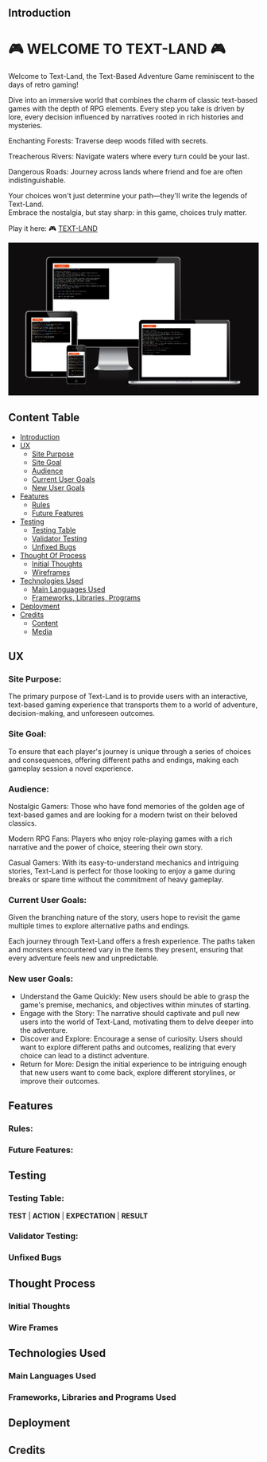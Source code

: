 ## Introduction

# 🎮 WELCOME TO TEXT-LAND 🎮
Welcome to Text-Land, the Text-Based Adventure Game reminiscent to the days of retro gaming!

Dive into an immersive world that combines the charm of classic text-based games with the depth of RPG elements. Every step you take is driven by lore, every decision influenced by narratives rooted in rich histories and mysteries.

Enchanting Forests: Traverse deep woods filled with secrets.

Treacherous Rivers: Navigate waters where every turn could be your last.

Dangerous Roads: Journey across lands where friend and foe are often indistinguishable.

Your choices won't just determine your path—they'll write the legends of Text-Land.                                                                     
Embrace the nostalgia, but stay sharp: in this game, choices truly matter.

Play it here: 🎮 [TEXT-LAND](https://text-land-6fba33f8e155.herokuapp.com/)

![Responsive Screenshot](/assets/images/responsive.PNG)

## Content Table
- [Introduction](#introduction)
- [UX](#ux)
  - [Site Purpose](#site-purpose)
  - [Site Goal](#site-goal)
  - [Audience](#audience)
  - [Current User Goals](#current-user-goals)
  - [New User Goals](#new-user-goals)
- [Features](#features)
  - [Rules](#rules)
  - [Future Features](#future-features)
- [Testing](#testing)
  - [Testing Table](#testing-table)
  - [Validator Testing](#validator-testing)
  - [Unfixed Bugs](#unfixed-bugs)
- [Thought Of Process](#thought-of-process)
  - [Initial Thoughts](#initial-thoughts)
  - [Wireframes](#wire-frames)
- [Technologies Used](#technologies-used)
  - [Main Languages Used](#main-languages-used)
  - [Frameworks, Libraries, Programs](#frameworks-libraries-and-programs-used)
- [Deployment](#deployment)
- [Credits](#credits)
  - [Content](#content)
  - [Media](#media)

## UX

### Site Purpose:

The primary purpose of Text-Land is to provide users with an interactive, text-based gaming experience that transports them to a world of adventure, decision-making, and unforeseen outcomes.

### Site Goal:
To ensure that each player's journey is unique through a series of choices and consequences, offering different paths and endings, making each gameplay session a novel experience.

### Audience:
Nostalgic Gamers: Those who have fond memories of the golden age of text-based games and are looking for a modern twist on their beloved classics.

Modern RPG Fans: Players who enjoy role-playing games with a rich narrative and the power of choice, steering their own story.

Casual Gamers: With its easy-to-understand mechanics and intriguing stories, Text-Land is perfect for those looking to enjoy a game during breaks or spare time without the commitment of heavy gameplay.

### Current User Goals:
Given the branching nature of the story, users hope to revisit the game multiple times to explore alternative paths and endings.

Each journey through Text-Land offers a fresh experience. The paths taken and monsters encountered vary in the items they present, ensuring that every adventure feels new and unpredictable.

### New user Goals:
- Understand the Game Quickly: New users should be able to grasp the game's premise, mechanics, and objectives within minutes of starting.
- Engage with the Story: The narrative should captivate and pull new users into the world of Text-Land, motivating them to delve deeper into the adventure.
- Discover and Explore: Encourage a sense of curiosity. Users should want to explore different paths and outcomes, realizing that every choice can lead to a distinct adventure.
- Return for More: Design the initial experience to be intriguing enough that new users want to come back, explore different storylines, or improve their outcomes.

## Features 

### Rules:

### Future Features:

## Testing 

### Testing Table:

**TEST** | **ACTION** | **EXPECTATION** | **RESULT** 

### Validator Testing:

### Unfixed Bugs

## Thought Process

### Initial Thoughts 

### Wire Frames

## Technologies Used

### Main Languages Used
### Frameworks, Libraries and Programs Used

## Deployment 

## Credits 
